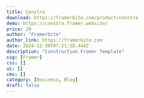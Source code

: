 ```yaml
---
title: Constra
download: https://framerbite.com/product/constra
demo: https://constra.framer.website/
price: 29
author: "Framerbite"
author_link: https://framerbite.com
date: 2024-12-30T07:21:18.444Z
description: "Construction Framer Template"
ssg: [Framer]
css: []
ui: []
cms: []
category: [Business, Blog]
draft: false
---
```


